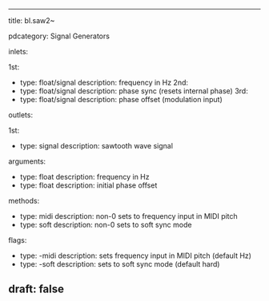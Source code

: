 --- 


title: bl.saw2~

pdcategory: Signal Generators

inlets:

  1st:
  - type: float/signal
    description: frequency in Hz
  2nd:
  - type: float/signal
    description: phase sync (resets internal phase)
  3rd:
  - type: float/signal
    description: phase offset (modulation input)

outlets:

  1st:
  - type: signal
    description: sawtooth wave signal

arguments:
  - type: float
    description: frequency in Hz
  - type: float
    description: initial phase offset

methods:
  - type: midi <float>
    description: non-0 sets to frequency input in MIDI pitch
  - type: soft <float>
    description: non-0 sets to soft sync mode

flags:
  - type: -midi
    description: sets frequency input in MIDI pitch (default Hz)
  - type: -soft
    description: sets to soft sync mode (default hard)

draft: false
---